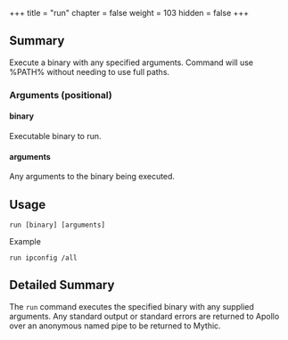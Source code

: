 +++
title = "run"
chapter = false
weight = 103
hidden = false
+++

## Summary
Execute a binary with any specified arguments. Command will use %PATH% without needing to use full paths.

### Arguments (positional)
#### binary
Executable binary to run.

#### arguments
Any arguments to the binary being executed.

## Usage
```
run [binary] [arguments]
```

Example
```
run ipconfig /all
```

## Detailed Summary
The `run` command executes the specified binary with any supplied arguments. Any standard output or standard errors are returned to Apollo over an anonymous named pipe to be returned to Mythic.
